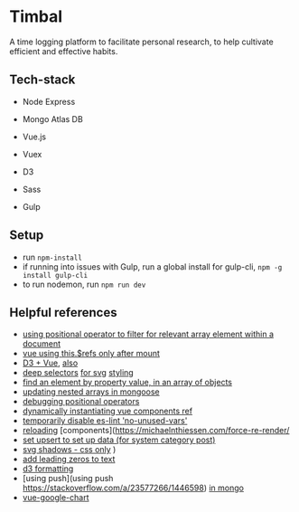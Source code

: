 # Timbal

A time logging platform to facilitate personal research, to help cultivate efficient and effective habits.

## Tech-stack

- Node Express
- Mongo Atlas DB
- Vue.js
- Vuex
- D3

- Sass
- Gulp

## Setup

- run `npm-install`
- if running into issues with Gulp, run a global install for gulp-cli, `npm -g install gulp-cli`
- to run nodemon, run `npm run dev`

## Helpful references

- [using positional operator to filter for relevant array element within a document](https://stackoverflow.com/a/36230475/1446598)
- [vue using this.\$refs only after mount](https://stackoverflow.com/a/57680320/1446598)
- [D3 + Vue](https://levelup.gitconnected.com/d3-js-and-vue-js-7a6a721eb79f), [also](https://www.youtube.com/watch?v=Cu9UQf4Nj5s)
- [deep selectors](https://stackoverflow.com/a/56882465/1446598) [for svg](https://stackoverflow.com/a/55368933/1446598) [styling](https://vue-loader.vuejs.org/guide/scoped-css.html#deep-selectors)
- [find an element by property value, in an array of objects](https://stackoverflow.com/a/35398031)
- [updating nested arrays in mongoose](https://stackoverflow.com/a/39523295)
- [debugging positional operators](https://stackoverflow.com/a/28159282)
- [dynamically instantiating vue components ref](https://css-tricks.com/creating-vue-js-component-instances-programmatically/)
- [temporarily disable es-lint 'no-unused-vars'](https://stackoverflow.com/a/41604210/1446598)
- [reloading](https://stackoverflow.com/questions/47683728/vue-reload-child-component) [components](https://michaelnthiessen.com/force-re-render/
- [set upsert to set up data (for system category post)](https://stackoverflow.com/a/33401897/1446598)
- [svg shadows - css only](https://stackoverflow.com/a/55666850/1446598) )
- [add leading zeros to text](https://stackoverflow.com/a/20460414/1446598)
- [d3 formatting](https://observablehq.com/@d3/d3-format)
- [using push](using push https://stackoverflow.com/a/23577266/1446598) [in mongo](https://stackoverflow.com/a/33049923/1446598)
- [vue-google-chart](https://www.npmjs.com/package/vue-google-charts)

